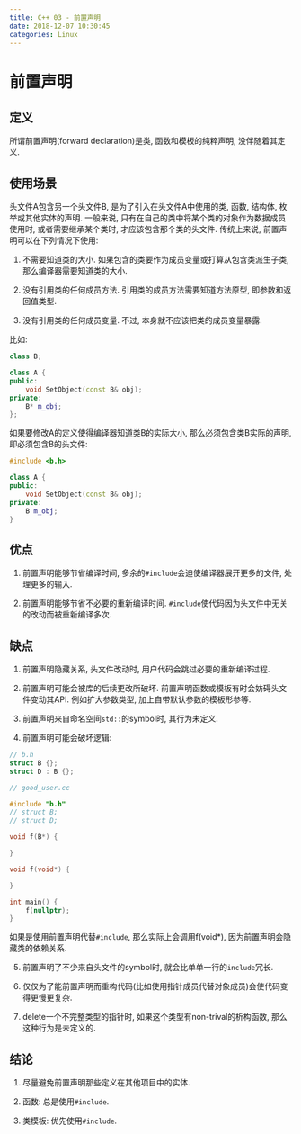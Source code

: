 ```yaml
---
title: C++ 03 - 前置声明
date: 2018-12-07 10:30:45
categories: Linux
---
```

# 前置声明

<!--more-->

## 定义

所谓前置声明(forward declaration)是类, 函数和模板的纯粹声明, 没伴随着其定义.

## 使用场景

头文件A包含另一个头文件B, 是为了引入在头文件A中使用的类, 函数, 结构体, 枚举或其他实体的声明. 一般来说, 只有在自己的类中将某个类的对象作为数据成员使用时, 或者需要继承某个类时, 才应该包含那个类的头文件. 传统上来说, 前置声明可以在下列情况下使用:

1. 不需要知道类的大小. 如果包含的类要作为成员变量或打算从包含类派生子类, 那么编译器需要知道类的大小.

2. 没有引用类的任何成员方法. 引用类的成员方法需要知道方法原型, 即参数和返回值类型.

3. 没有引用类的任何成员变量. 不过, 本身就不应该把类的成员变量暴露.

比如:

```cpp
class B;

class A {
public:
    void SetObject(const B& obj);
private:
    B* m_obj;
};
```

如果要修改A的定义使得编译器知道类B的实际大小, 那么必须包含类B实际的声明, 即必须包含B的头文件:

```cpp
#include <b.h>

class A {
public:
    void SetObject(const B& obj);
private:
    B m_obj;
}
```

## 优点

1. 前置声明能够节省编译时间, 多余的`#include`会迫使编译器展开更多的文件, 处理更多的输入.

2. 前置声明能够节省不必要的重新编译时间. `#include`使代码因为头文件中无关的改动而被重新编译多次.

## 缺点

1. 前置声明隐藏关系, 头文件改动时, 用户代码会跳过必要的重新编译过程.

2. 前置声明可能会被库的后续更改所破坏. 前置声明函数或模板有时会妨碍头文件变动其API. 例如扩大参数类型, 加上自带默认参数的模板形参等.

3. 前置声明来自命名空间`std::`的symbol时, 其行为未定义.

4. 前置声明可能会破坏逻辑:

```c
// b.h
struct B {};
struct D : B {};

// good_user.cc

#include "b.h"
// struct B;
// struct D;

void f(B*) {

}

void f(void*) {

}

int main() {
    f(nullptr);
}
```

如果是使用前置声明代替`#include`, 那么实际上会调用f(void*), 因为前置声明会隐藏类的依赖关系.

5. 前置声明了不少来自头文件的symbol时, 就会比单单一行的`include`冗长.

6. 仅仅为了能前置声明而重构代码(比如使用指针成员代替对象成员)会使代码变得更慢更复杂.

7. delete一个不完整类型的指针时, 如果这个类型有non-trival的析构函数, 那么这种行为是未定义的.

## 结论

1. 尽量避免前置声明那些定义在其他项目中的实体.

2. 函数: 总是使用`#include`.

3. 类模板: 优先使用`#include`.